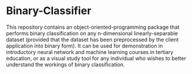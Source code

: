# Binary-Classifier
This repository contains an object-oriented-programming package that performs binary classification on any n-dimensional linearly-separable dataset (provided that 
the dataset has been preprocessed by the client application into binary form). It can be used for demonstration in introductory neural network and machine learning courses in tertiary education, or as a visual study tool for any individual who wishes to better understand the workings of binary classification.